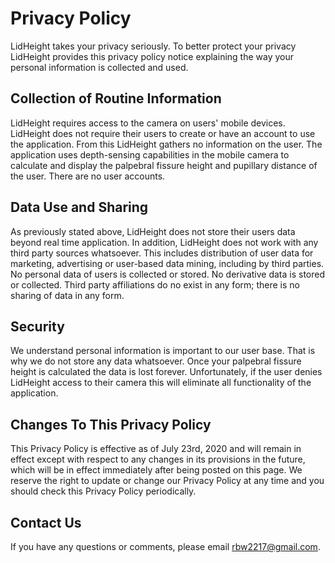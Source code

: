 # Privacy Policy

LidHeight takes your privacy seriously. To better protect your privacy LidHeight provides this privacy policy notice explaining the way your personal information is collected and used.


## Collection of Routine Information

LidHeight requires access to the camera on users' mobile devices. LidHeight does not require their users to create or have an account to use the application. From this LidHeight gathers no information on the user. The application uses depth-sensing capabilities in the mobile camera to calculate and display the palpebral fissure height and pupillary distance of the user. There are no user accounts. 


## Data Use and Sharing

As previously stated above, LidHeight does not store their users data beyond real time application. In addition, LidHeight does not work with any third party sources whatsoever. This includes distribution of user data for marketing, advertising or user-based data mining, including by third parties. No personal data of users is collected or stored. No derivative data is stored or collected. Third party affiliations do no exist in any form; there is no sharing of data in any form.


## Security

We understand personal information is important to our user base. That is why we do not store any data whatsoever. Once your palpebral fissure height is calculated the data is lost forever. Unfortunately, if the user denies LidHeight access to their camera this will eliminate all functionality of the application. 


## Changes To This Privacy Policy

This Privacy Policy is effective as of July 23rd, 2020 and will remain in effect except with respect to any changes in its provisions in the future, which will be in effect immediately after being posted on this page.
We reserve the right to update or change our Privacy Policy at any time and you should check this Privacy Policy periodically.

## Contact Us

If you have any questions or comments, please email rbw2217@gmail.com.

